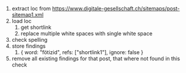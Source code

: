 1. extract loc from https://www.digitale-gesellschaft.ch/sitemaps/post-sitemap1.xml
2. load loc
    1. get shortlink
    2. replace multiple white spaces with single white space
3. check spelling
4. store findings
    1. {
        word: "fötizid",
        refs: ["shortlink1"],
        ignore: false
    }
5. remove all existing findings for that post, that where not found in this check